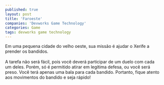 ```yaml
---
published: true
layout: post
title: 'Faroeste'
companies: 'Devworks Game Technology'
categories: Game
tags: devworks game technology
---
```

Em uma pequena cidade do velho oeste, sua miss&atilde;o &eacute; ajudar o Xerife a prender os bandidos.<br /><br />A tarefa n&atilde;o ser&aacute; f&aacute;cil, pois voc&ecirc; dever&aacute; participar de um duelo com cada um deles. Por&eacute;m, s&oacute; &eacute; permitido atirar em leg&iacute;tima defesa, ou voc&ecirc; ser&aacute; preso. Voc&ecirc; ter&aacute; apenas uma bala para cada bandido. Portanto, fique atento aos movimentos do bandido e seja r&aacute;pido!